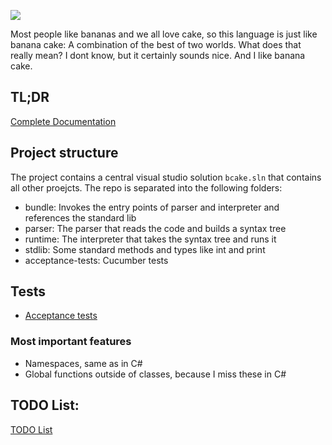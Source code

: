 ![](docs/assets/banner.jpg)

Most people like bananas and we all love cake, so this language is just like banana cake: A combination of the best of two worlds. What does that really mean? I dont know, but it certainly sounds nice. And I like banana cake.

## TL;DR
[Complete Documentation](SPECS.md)

## Project structure

The project contains a central visual studio solution `bcake.sln` that contains all other proejcts. The repo is separated into the following folders:
- bundle: Invokes the entry points of parser and interpreter and references the standard lib
- parser: The parser that reads the code and builds a syntax tree
- runtime: The interpreter that takes the syntax tree and runs it
- stdlib: Some standard methods and types like int and print
- acceptance-tests: Cucumber tests

## Tests

- [Acceptance tests](https://github.com/PixelSnake/bananacake-tests)

### Most important features

* Namespaces, same as in C#
* Global functions outside of classes, because I miss these in C#

## TODO List:

[TODO List](https://github.com/PixelSnake/bananacake/projects/1)
